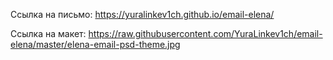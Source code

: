 Ссылка на письмо: https://yuralinkev1ch.github.io/email-elena/

Ссылка на макет:
https://raw.githubusercontent.com/YuraLinkev1ch/email-elena/master/elena-email-psd-theme.jpg
